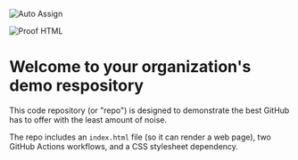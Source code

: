 ![Auto Assign](https://github.com/btci0s/demo-repository/actions/workflows/auto-assign.yml/badge.svg)

![Proof HTML](https://github.com/btci0s/demo-repository/actions/workflows/proof-html.yml/badge.svg)

# Welcome to your organization's demo respository
This code repository (or "repo") is designed to demonstrate the best GitHub has to offer with the least amount of noise.

The repo includes an `index.html` file (so it can render a web page), two GitHub Actions workflows, and a CSS stylesheet dependency.
